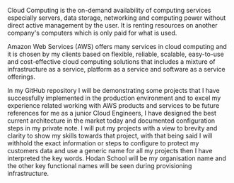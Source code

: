 Cloud Computing is the on-demand availability of computing services especially servers, data storage, networking and computing power without direct active management by the user. It is renting resources on another company's computers which is only paid for what is used.

Amazon Web Services (AWS) offers many services in cloud computing and it is chosen by my clients based on flexible, reliable, scalable, easy-to-use and cost-effective cloud computing solutions that includes a mixture of infrastructure as a service, platform as a service and software as a service offerings.

In my GitHub repository I will be demonstrating some projects that I have successfully implemented in the production environment and to excel my experience related working with AWS products and services to be future references for me as a junior Cloud Engineers, I have designed the best current architecture in the market today and documented configuration steps in my private note. I will put my projects with a view to brevity and clarity to show my skills towards that project, with that being said I will withhold the exact information or steps to configure to protect my customers data and use a generic name for all my projects then I have interpreted the key words. Hodan School will be my organisation name and the other key functional names will be seen during provisioning infrastructure.
